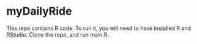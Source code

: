 # myDailyRide
This repo contains R code.  To run it, you will need to have installed R and RStudio.  Clone the repo, and run main.R.

